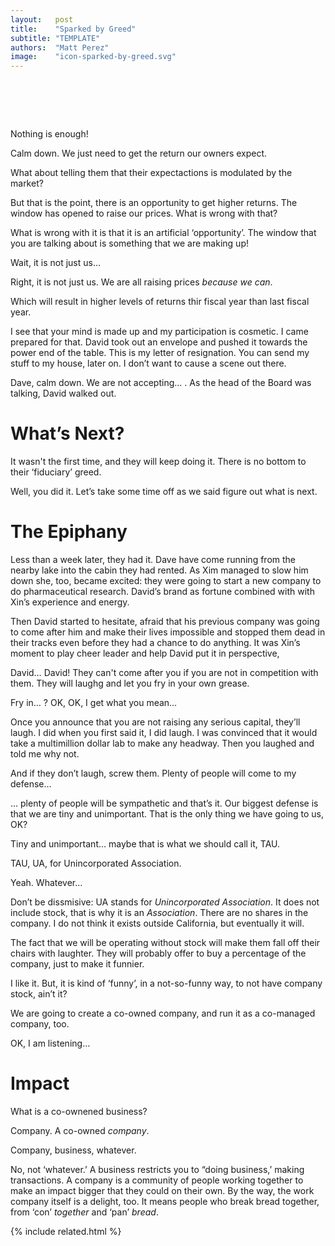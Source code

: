 ```yaml
---
layout:   post
title:    "Sparked by Greed"
subtitle: "TEMPLATE"
authors:  "Matt Perez"
image:    "icon-sparked-by-greed.svg"
---
```


<div style="display:none;">
 <p>Developed with good intentions, the fomula had been a money-maker for years. But it wasn&rsquo;t enough.</p>
</div>

<h1>&nbsp;</h1>
 <p class="_speakera">Nothing is enough!</p>
 <p class="_speakerb">Calm down. We just need to get the return our owners expect.</p>
 <p class="_speakera">What about telling them that their expectactions is modulated by the market?</p>
 <p class="_speakerb">But that is the point, there is an opportunity to get higher returns. The window has opened to raise our prices. What is wrong with that?</p>
 <p class="_speakera">What is wrong with it is that it is an artificial &lsquo;opportunity&rsquo;. The window that you are talking about is something that we are making up!</p>
 <p class="_speakerb">Wait, it is not just us&hellip;</p>
 <p class="_speakera">Right, it is not just us. We are all raising prices <em>because we can</em>.</p>
 <p class="_speakerb">Which will result in higher levels of returns thir fiscal year than last fiscal year.</p>
 <p><span class="_speakera">I see that your mind is made up and my participation is cosmetic. I came prepared for that.</span> David took out an envelope and pushed it towards the power end of the table. <span class="_quotespanc">This is my letter of resignation. You can send my stuff to my house, later on. I don&rsquo;t want to cause a scene out there.</span></p>
 <p><span class="_speakerb">Dave, calm down. We are not accepting&hellip;</span> . As the head of the Board was talking, David walked out.</p>

<h1>What&rsquo;s Next?</h1>
 <p class="_speakera">It wasn't the first time, and they will keep doing it. There is no bottom to their &lsquo;fiduciary&rsquo; greed.</p>
 <p class="_speakerb">Well, you did it. Let&rsquo;s take some time off as we said figure out what is next.</p>

<h1>The Epiphany</h1>
 <p>Less than a week later, they had it. Dave have come running from the nearby lake into the cabin they had rented. As Xim managed to slow him down she, too, became excited: they were going to start a new company to do pharmaceutical research. David&rsquo;s brand as fortune combined with with Xin&rsquo;s experience and energy.</p>
 <p>Then David started to hesitate, afraid that his previous company was going to come after him and make their lives impossible and stopped them dead in their tracks even before they had a chance to do anything. It was Xin&rsquo;s moment to play cheer leader and help David put it in perspective,</p>
 <p class="_speakerb">David&hellip; David! They can't come after you if you are not in competition with them. They will laughg and let you fry in your own grease.</p>
 <p class="_speakera">Fry in&hellip; ? OK, OK, I get what you mean&hellip;</p>
 <p class="_speakerb">Once you announce that you are not raising any serious capital, they&rsquo;ll laugh. I did when you first said it, I did laugh. I was convinced that it would take a multimillion dollar lab to make any headway. Then you laughed and told me why not.</p>
 <p class="_speakera">And if they don&rsquo;t laugh, screw them. Plenty of people will come to my defense&hellip;</p>
 <p class="_speakerb">&hellip; plenty of people will be sympathetic and that&rsquo;s it. Our biggest defense is that we are tiny and unimportant. That is the only thing we have going to us, OK?</p>
 <p class="_speakera">Tiny and unimportant&hellip; maybe that is what we should call it, TAU.</p>
 <p class="_speakerb">TAU, UA, for Unincorporated Association.</p>
 <p class="_speakera">Yeah. Whatever&hellip;</p>
 <p class="_speakerb">Don&rsquo;t be dissmisive: UA stands for <em>Unincorporated Association</em>. It does not include stock, that is why it is an <em>Association</em>. There are no shares in the company. I do not think it exists outside California, but eventually it will.</p>
 <p class="_continueb">The fact that we will be operating without stock will make them fall off their chairs with laughter. They will probably offer to buy a percentage of the company, just to make it funnier.</p>
 <p class="_speakera">I like it. But, it is kind of &lsquo;funny&rsquo;, in a not-so-funny way, to not have company stock, ain&rsquo;t it?</p>
 <p class="_speakerb">We are going to create a co-owned company, and run it as a co-managed company, too.</p>
 <p class="_speakera">OK, I am listening&hellip;</p>

<h1>Impact</h1>
 <p class="_speakera">What is a co-ownened business?</p>
 <p class="_speakera">Company. A co-owned <em>company</em>.</p>
 <p class="_speakera">Company, business, whatever.</p>
 <p class="_speakera">No, not &lsquo;whatever.&rsquo; A business restricts you to &ldquo;doing business,&rsquo; making transactions. A company is a community of people working together to make an impact bigger that they could on their own. By the way, the work company itself is a delight, too. It means people who break bread together, from &lsquo;con&rsquo; <em>together</em> and &lsquo;pan&rsquo; <em>bread</em>. 

{% include related.html %}

